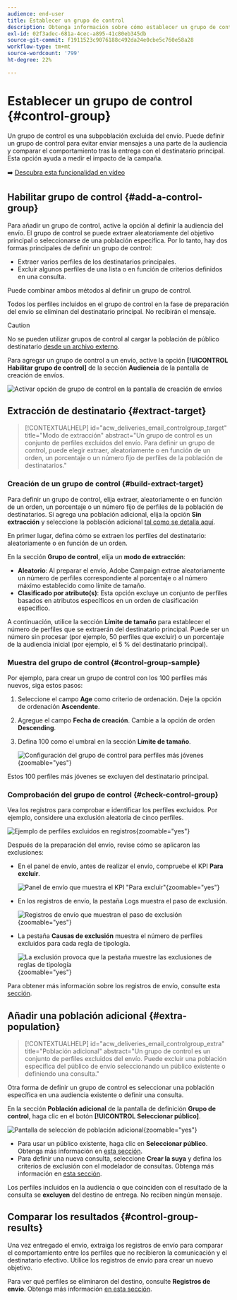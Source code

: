 ```yaml
---
audience: end-user
title: Establecer un grupo de control
description: Obtenga información sobre cómo establecer un grupo de control para los mensajes en la interfaz de usuario web de Campaign
exl-id: 02f3adec-681a-4cec-a895-41c80eb345db
source-git-commit: f1911523c9076188c492da24e0cbe5c760e58a28
workflow-type: tm+mt
source-wordcount: '799'
ht-degree: 22%

---
```


# Establecer un grupo de control {#control-group}

Un grupo de control es una subpoblación excluida del envío. Puede definir un grupo de control para evitar enviar mensajes a una parte de la audiencia y comparar el comportamiento tras la entrega con el destinatario principal. Esta opción ayuda a medir el impacto de la campaña.

➡️ [Descubra esta funcionalidad en vídeo](create-audience.md#video)

## Habilitar grupo de control {#add-a-control-group}

Para añadir un grupo de control, active la opción al definir la audiencia del envío. El grupo de control se puede extraer aleatoriamente del objetivo principal o seleccionarse de una población específica. Por lo tanto, hay dos formas principales de definir un grupo de control:

* Extraer varios perfiles de los destinatarios principales.
* Excluir algunos perfiles de una lista o en función de criterios definidos en una consulta.

Puede combinar ambos métodos al definir un grupo de control.

Todos los perfiles incluidos en el grupo de control en la fase de preparación del envío se eliminan del destinatario principal. No recibirán el mensaje.

>[!CAUTION]
>
>No se pueden utilizar grupos de control al cargar la población de público destinatario [desde un archivo externo](file-audience.md).

Para agregar un grupo de control a un envío, active la opción **[!UICONTROL Habilitar grupo de control]** de la sección **Audiencia** de la pantalla de creación de envíos.

![Activar opción de grupo de control en la pantalla de creación de envíos](assets/control-group1.png)

## Extracción de destinatario {#extract-target}

>[!CONTEXTUALHELP]
>id="acw_deliveries_email_controlgroup_target"
>title="Modo de extracción"
>abstract="Un grupo de control es un conjunto de perfiles excluidos del envío. Para definir un grupo de control, puede elegir extraer, aleatoriamente o en función de un orden, un porcentaje o un número fijo de perfiles de la población de destinatarios."

### Creación de un grupo de control {#build-extract-target}

Para definir un grupo de control, elija extraer, aleatoriamente o en función de un orden, un porcentaje o un número fijo de perfiles de la población de destinatarios. Si agrega una población adicional, elija la opción **Sin extracción** y seleccione la población adicional [tal como se detalla aquí](#extra-population).

En primer lugar, defina cómo se extraen los perfiles del destinatario: aleatoriamente o en función de un orden.

En la sección **Grupo de control**, elija un **modo de extracción**:

* **Aleatorio**: Al preparar el envío, Adobe Campaign extrae aleatoriamente un número de perfiles correspondiente al porcentaje o al número máximo establecido como límite de tamaño.
* **Clasificado por atributo(s)**: Esta opción excluye un conjunto de perfiles basados en atributos específicos en un orden de clasificación específico.

A continuación, utilice la sección **Límite de tamaño** para establecer el número de perfiles que se extraerán del destinatario principal. Puede ser un número sin procesar (por ejemplo, 50 perfiles que excluir) o un porcentaje de la audiencia inicial (por ejemplo, el 5 % del destinatario principal).

### Muestra del grupo de control {#control-group-sample}

Por ejemplo, para crear un grupo de control con los 100 perfiles más nuevos, siga estos pasos:

1. Seleccione el campo **Age** como criterio de ordenación. Deje la opción de ordenación **Ascendente**.
1. Agregue el campo **Fecha de creación**. Cambie a la opción de orden **Descending**.
1. Defina 100 como el umbral en la sección **Límite de tamaño**.

   ![Configuración del grupo de control para perfiles más jóvenes](assets/control-group2.png){zoomable="yes"}

Estos 100 perfiles más jóvenes se excluyen del destinatario principal.

### Comprobación del grupo de control {#check-control-group}

Vea los registros para comprobar e identificar los perfiles excluidos. Por ejemplo, considere una exclusión aleatoria de cinco perfiles.

![Ejemplo de perfiles excluidos en registros](assets/control-group4.png){zoomable="yes"}

Después de la preparación del envío, revise cómo se aplicaron las exclusiones:

* En el panel de envío, antes de realizar el envío, compruebe el KPI **Para excluir**.

  ![Panel de envío que muestra el KPI &quot;Para excluir&quot;](assets/control-group5.png){zoomable="yes"}

* En los registros de envío, la pestaña Logs muestra el paso de exclusión.

  ![Registros de envío que muestran el paso de exclusión](assets/control-group-sample-logs.png){zoomable="yes"}

<!--

 * The **Exclusion logs** tab displays each profile and the related exclusion **Reason**.

    ![](assets/control-group6.png){zoomable="yes"}

-->

* La pestaña **Causas de exclusión** muestra el número de perfiles excluidos para cada regla de tipología.

  ![La exclusión provoca que la pestaña muestre las exclusiones de reglas de tipología](assets/control-group7.png){zoomable="yes"}

Para obtener más información sobre los registros de envío, consulte esta [sección](../monitor/delivery-logs.md).

## Añadir una población adicional {#extra-population}

>[!CONTEXTUALHELP]
>id="acw_deliveries_email_controlgroup_extra"
>title="Población adicional"
>abstract="Un grupo de control es un conjunto de perfiles excluidos del envío. Puede excluir una población específica del público de envío seleccionando un público existente o definiendo una consulta."

Otra forma de definir un grupo de control es seleccionar una población específica en una audiencia existente o definir una consulta.

En la sección **Población adicional** de la pantalla de definición **Grupo de control**, haga clic en el botón **[!UICONTROL Seleccionar público]**.

![Pantalla de selección de población adicional](assets/control-group3.png){zoomable="yes"}

* Para usar un público existente, haga clic en **Seleccionar público**. Obtenga más información en [esta sección](add-audience.md).
* Para definir una nueva consulta, seleccione **Crear la suya** y defina los criterios de exclusión con el modelador de consultas. Obtenga más información en [esta sección](../query/query-modeler-overview.md).

Los perfiles incluidos en la audiencia o que coinciden con el resultado de la consulta se **excluyen** del destino de entrega. No reciben ningún mensaje.

## Comparar los resultados {#control-group-results}

Una vez entregado el envío, extraiga los registros de envío para comparar el comportamiento entre los perfiles que no recibieron la comunicación y el destinatario efectivo. Utilice los registros de envío para crear un nuevo objetivo.

Para ver qué perfiles se eliminaron del destino, consulte **Registros de envío**. Obtenga más información [en esta sección](#check-control-group).